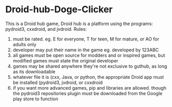# Droid-hub-Doge-Clicker
This is a Droid hub game, Droid hub is a platform using the programs: pydroid3, cxxdroid, and jvdroid.
Rules:
1. must be rated. eg. E for everyone, T for teen, M for mature, or AO for adults only
2. developer may put their name in the game eg. developed by 123ABC
3. all games must be open source for modders and or inspired games, but modified games must state the original developer
4. games may be shared anywhere they're not exclusive to guthub, as long as its downloadable
5. whatever file it is (cxx, Java, or python, the appropriate Droid app must be installed (pydroid3, jvdroid, or cxxdroid
6. if you want more advanced games, pip and libraries are allowed. though the pydroid3 repositories plugin must be downloaded from the Google play store to function
